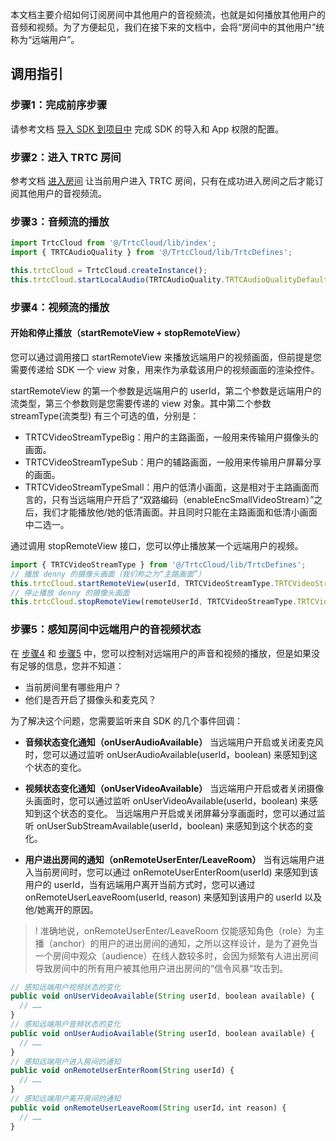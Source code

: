 本文档主要介绍如何订阅房间中其他用户的音视频流，也就是如何播放其他用户的音频和视频。为了方便起见，我们在接下来的文档中，会将“房间中的其他用户”统称为“远端用户”。

## 调用指引

[](id:step1)
### 步骤1：完成前序步骤
请参考文档 [导入 SDK 到项目中](https://cloud.tencent.com/document/product/647/73371) 完成 SDK 的导入和 App 权限的配置。

[](id:step2)
### 步骤2：进入 TRTC 房间
参考文档 [进入房间](https://cloud.tencent.com/document/product/647/74638) 让当前用户进入 TRTC 房间，只有在成功进入房间之后才能订阅其他用户的音视频流。

[](id:step3)
### 步骤3：音频流的播放

```javascript
import TrtcCloud from '@/TrtcCloud/lib/index';
import { TRTCAudioQuality } from '@/TrtcCloud/lib/TrtcDefines';

this.trtcCloud = TrtcCloud.createInstance();
this.trtcCloud.startLocalAudio(TRTCAudioQuality.TRTCAudioQualityDefault);
```

[](id:step4)
### 步骤4：视频流的播放

#### 开始和停止播放（startRemoteView + stopRemoteView）
您可以通过调用接口 startRemoteView 来播放远端用户的视频画面，但前提是您需要传递给 SDK 一个 view 对象，用来作为承载该用户的视频画面的渲染控件。

startRemoteView 的第一个参数是远端用户的 userId，第二个参数是远端用户的流类型，第三个参数则是您需要传递的 view 对象。其中第二个参数 streamType(流类型) 有三个可选的值，分别是：
- TRTCVideoStreamTypeBig：用户的主路画面，一般用来传输用户摄像头的画面。
- TRTCVideoStreamTypeSub：用户的辅路画面，一般用来传输用户屏幕分享的画面。
- TRTCVideoStreamTypeSmall：用户的低清小画面，这是相对于主路画面而言的，只有当远端用户开启了“双路编码（enableEncSmallVideoStream）”之后，我们才能播放他/她的低清画面。并且同时只能在主路画面和低清小画面中二选一。

通过调用 stopRemoteView 接口，您可以停止播放某一个远端用户的视频。

```javascript
import { TRTCVideoStreamType } from '@/TrtcCloud/lib/TrtcDefines';
// 播放 denny 的摄像头画面（我们称之为“主路画面”）
this.trtcCloud.startRemoteView(userId, TRTCVideoStreamType.TRTCVideoStreamTypeBig, viewId);
// 停止播放 denny 的摄像头画面
this.trtcCloud.stopRemoteView(remoteUserId, TRTCVideoStreamType.TRTCVideoStreamTypeBig);
```

[](id:step5)
### 步骤5：感知房间中远端用户的音视频状态

在 [步骤4](#step3) 和 [步骤5](#step4) 中，您可以控制对远端用户的声音和视频的播放，但是如果没有足够的信息，您并不知道：
- 当前房间里有哪些用户？
- 他们是否开启了摄像头和麦克风？

为了解决这个问题，您需要监听来自 SDK 的几个事件回调：

- **音频状态变化通知（onUserAudioAvailable）**
当远端用户开启或关闭麦克风时，您可以通过监听 onUserAudioAvailable(userId，boolean) 来感知到这个状态的变化。

- **视频状态变化通知（onUserVideoAvailable）**
当远端用户开启或者关闭摄像头画面时，您可以通过监听 onUserVideoAvailable(userId，boolean) 来感知到这个状态的变化。
当远端用户开启或关闭屏幕分享画面时，您可以通过监听 onUserSubStreamAvailable(userId，boolean) 来感知到这个状态的变化。

- **用户进出房间的通知（onRemoteUserEnter/LeaveRoom）**
当有远端用户进入当前房间时，您可以通过 onRemoteUserEnterRoom(userId) 来感知到该用户的 userId，当有远端用户离开当前方式时，您可以通过 onRemoteUserLeaveRoom(userId, reason) 来感知到该用户的 userId 以及他/她离开的原因。
>! 准确地说，onRemoteUserEnter/LeaveRoom 仅能感知角色（role）为主播（anchor）的用户的进出房间的通知，之所以这样设计，是为了避免当一个房间中观众（audience）在线人数较多时，会因为频繁有人进出房间导致房间中的所有用户被其他用户进出房间的“信令风暴“攻击到。

```javascript
// 感知远端用户视频状态的变化
public void onUserVideoAvailable(String userId, boolean available) {
  // ……
}
// 感知远端用户音频状态的变化
public void onUserAudioAvailable(String userId, boolean available) {
  // ……
}
// 感知远端用户进入房间的通知
public void onRemoteUserEnterRoom(String userId) {
  // ……
}
// 感知远端用户离开房间的通知
public void onRemoteUserLeaveRoom(String userId，int reason) {
  // ……
}
```
